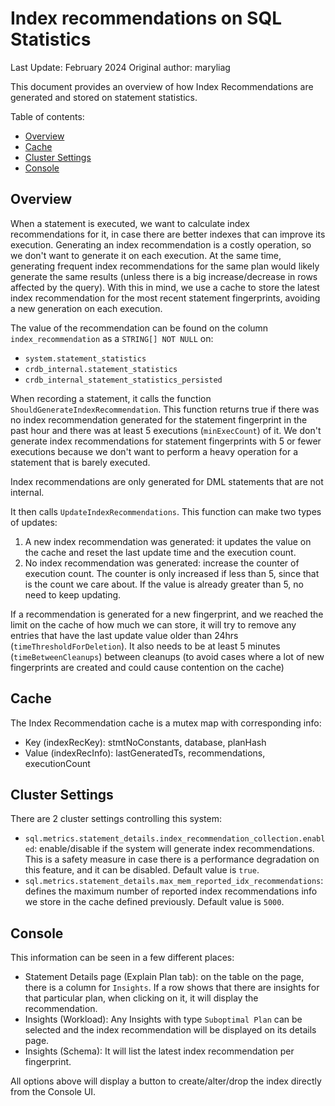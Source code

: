 # Index recommendations on SQL Statistics
Last Update: February 2024
Original author: maryliag

This document provides an overview of how Index Recommendations are 
generated and stored on statement statistics.

Table of contents:

- [Overview](#overview)
- [Cache](#cache)
- [Cluster Settings](#cluster-settings)
- [Console](#console)

## Overview
When a statement is executed, we want to calculate index recommendations for it, in
case there are better indexes that can improve its execution. Generating an index
recommendation is a costly operation, so we don't want to generate it on each execution. 
At the same time, generating frequent index recommendations for the same plan would
likely generate the same results (unless there is a big increase/decrease in rows affected
by the query).
With this in mind, we use a cache to store the latest index recommendation for the most
recent statement fingerprints, avoiding a new generation on each execution.

The value of the recommendation can be found on the column `index_recommendation`
as a `STRING[] NOT NULL` on:
- `system.statement_statistics`
- `crdb_internal.statement_statistics`
- `crdb_internal_statement_statistics_persisted`

When recording a statement, it calls the function `ShouldGenerateIndexRecommendation`.
This function returns true if there was no index recommendation generated for the
statement fingerprint in the past hour and there was at least 5 executions 
(`minExecCount`) of it.
We don't generate index recommendations for statement fingerprints with 5 or fewer 
executions because we don't want to perform a heavy operation for a statement that
is barely executed.

Index recommendations are only generated for DML statements that are not internal.

It then calls `UpdateIndexRecommendations`. This function can make two types of updates:
1. A new index recommendation was generated: it updates the value on the cache and 
reset the last update time and the execution count.
2. No index recommendation was generated: increase the counter of execution count. The
counter is only increased if less than 5, since that is the count we care about. If the 
value is already greater than 5, no need to keep updating.

If a recommendation is generated for a new fingerprint, and we reached the limit
on the cache of how much we can store, it will try to remove any entries that have
the last update value older than 24hrs (`timeThresholdForDeletion`). It also needs 
to be at least 5 minutes (`timeBetweenCleanups`) between cleanups (to avoid cases where a lot of new fingerprints are created and could
cause contention on the cache)

## Cache
The Index Recommendation cache is a mutex map with corresponding info:
- Key (indexRecKey): stmtNoConstants, database, planHash
- Value (indexRecInfo): lastGeneratedTs, recommendations, executionCount

## Cluster Settings
There are 2 cluster settings controlling this system:
- `sql.metrics.statement_details.index_recommendation_collection.enabled`:
enable/disable if the system will generate index recommendations. This is a safety
measure in case there is a performance degradation on this feature, and it can be
disabled. Default value is `true`.
- `sql.metrics.statement_details.max_mem_reported_idx_recommendations`: 
defines the maximum number of reported index recommendations info we store in the
cache defined previously. Default value is `5000`.

## Console
This information can be seen in a few different places:
- Statement Details page (Explain Plan tab): on the table on the page, there is a 
column for `Insights`. If a row shows that there are insights for that particular
plan, when clicking on it, it will display the recommendation.
- Insights (Workload): Any Insights with type `Suboptimal Plan` can be selected and
the index recommendation will be displayed on its details page.
- Insights (Schema): It will list the latest index recommendation per fingerprint.

All options above will display a button to create/alter/drop the index directly 
from the Console UI.
